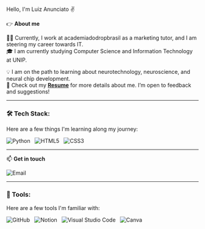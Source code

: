 Hello, I'm Luiz Anunciato ✌️

👉 **About me**

👨‍💻 Currently, I work at academiadodropbrasil as a marketing tutor, and I am steering my career towards IT.  
🎓 I am currently studying Computer Science and Information Technology at UNIP.  

💡 I am on the path to learning about neurotechnology, neuroscience, and neural chip development.  
📄 Check out my [**Resume**](https://drive.google.com/file/d/1uNdgsLwClp_OsWxQkYuN39pey8EmwOT3/view?usp=sharing) for more details about me. I’m open to feedback and suggestions!  

---

### 🛠️ Tech Stack:
Here are a few things I'm learning along my journey:

![Python](https://img.shields.io/badge/Python-3776AB?style=for-the-badge&logo=python&logoColor=white) &nbsp; 
![HTML5](https://img.shields.io/badge/HTML5-E34F26?style=for-the-badge&logo=html5&logoColor=white) &nbsp; 
![CSS3](https://img.shields.io/badge/CSS3-1572B6?style=for-the-badge&logo=css3&logoColor=white)

---

📫 **Get in touch**

![Email](https://img.shields.io/badge/mcluizspessoal@gmail.com-FFFFFF?style=for-the-badge&logo=gmail&logoColor=red)

---

### 🧰 Tools:
Here are a few tools I'm familiar with:

![GitHub](https://img.shields.io/badge/GitHub-181717?style=for-the-badge&logo=github&logoColor=white) &nbsp; 
![Notion](https://img.shields.io/badge/Notion-000000?style=for-the-badge&logo=notion&logoColor=white) &nbsp; 
![Visual Studio Code](https://img.shields.io/badge/Visual%20Studio%20Code-007ACC?style=for-the-badge&logo=visualstudiocode&logoColor=white) &nbsp; 
![Canva](https://img.shields.io/badge/Canva-00C4CC?style=for-the-badge&logo=canva&logoColor=white)
